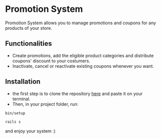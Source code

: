 # Promotion System

Promotion System allows you to manage promotions and coupons for any products of your store.

## Functionalities

- Create promotions, add the eligible product categories and distribute coupons' discount to your costumers.
- Inactivate, cancel or reactivate existing coupons whenever you want.

## Installation

- the first step is to clone the repository [here](https://qsd.campuscode.com.br/AmKimberly/promotion-system.git) and paste it on your terminal.
- Then, in your project folder, run:

```bin/setup```

``` rails s ```

and enjoy your system :)

